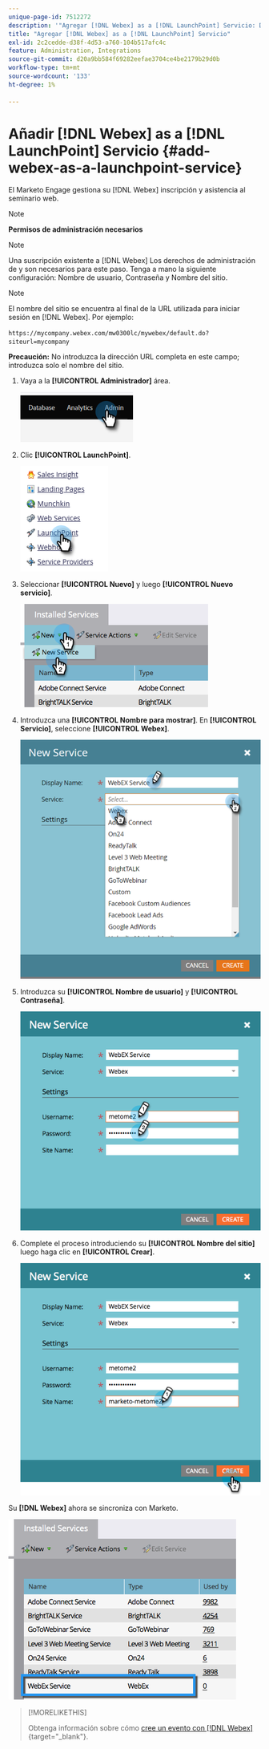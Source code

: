 ```yaml
---
unique-page-id: 7512272
description: '"Agregar [!DNL Webex] as a [!DNL LaunchPoint] Servicio: Documentos de Marketo: documentación del producto'
title: "Agregar [!DNL Webex] as a [!DNL LaunchPoint] Servicio"
exl-id: 2c2cedde-d38f-4d53-a760-104b517afc4c
feature: Administration, Integrations
source-git-commit: d20a9bb584f69282eefae3704ce4be2179b29d0b
workflow-type: tm+mt
source-wordcount: '133'
ht-degree: 1%

---
```


# Añadir [!DNL Webex] as a [!DNL LaunchPoint] Servicio {#add-webex-as-a-launchpoint-service}

El Marketo Engage gestiona su [!DNL Webex] inscripción y asistencia al seminario web.

>[!NOTE]
>
>**Permisos de administración necesarios**

>[!NOTE]
>
>Una suscripción existente a [!DNL Webex] Los derechos de administración de y son necesarios para este paso. Tenga a mano la siguiente configuración: Nombre de usuario, Contraseña y Nombre del sitio.

>[!NOTE]
>
>El nombre del sitio se encuentra al final de la URL utilizada para iniciar sesión en [!DNL Webex]. Por ejemplo:
>
>`https://mycompany.webex.com/mw0300lc/mywebex/default.do?siteurl=mycompany`
>
>**Precaución:** No introduzca la dirección URL completa en este campo; introduzca solo el nombre del sitio.

1. Vaya a la **[!UICONTROL Administrador]** área.

   ![](assets/add-webex-as-a-launchpoint-service-1.png)

1. Clic **[!UICONTROL LaunchPoint]**.

   ![](assets/add-webex-as-a-launchpoint-service-2.png)

1. Seleccionar **[!UICONTROL Nuevo]** y luego **[!UICONTROL Nuevo servicio]**.

   ![](assets/add-webex-as-a-launchpoint-service-3.png)

1. Introduzca una **[!UICONTROL Nombre para mostrar]**. En **[!UICONTROL Servicio]**, seleccione **[!UICONTROL Webex]**.

   ![](assets/add-webex-as-a-launchpoint-service-4.png)

1. Introduzca su **[!UICONTROL Nombre de usuario]** y **[!UICONTROL Contraseña]**.

   ![](assets/add-webex-as-a-launchpoint-service-5.png)

1. Complete el proceso introduciendo su **[!UICONTROL Nombre del sitio]** luego haga clic en **[!UICONTROL Crear]**.

   ![](assets/add-webex-as-a-launchpoint-service-6.png)

Su **[!DNL Webex]** ahora se sincroniza con Marketo.

![](assets/add-webex-as-a-launchpoint-service-7.png)

>[!MORELIKETHIS]
>
>Obtenga información sobre cómo [cree un evento con [!DNL Webex]](/help/marketo/product-docs/demand-generation/events/create-an-event/create-an-event-with-webex.md){target="_blank"}.
